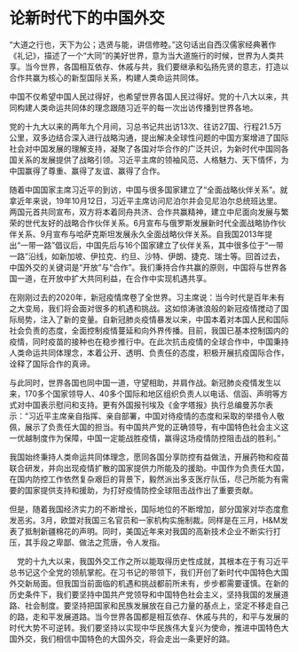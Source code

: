 # 论新时代下的中国外交

“大道之行也，天下为公；选贤与能，讲信修睦。”这句话出自西汉儒家经典著作《礼记》，描述了一个“大同”的美好世界，意为当大道施行的时候，世界为人类共享。当今世界，各国相互依存、休戚与共，我们要继承和弘扬先贤的意志，打造以合作共赢为核心的新型国际关系，构建人类命运共同体。

中国不仅希望中国人民过得好，也希望世界各国人民过得好。党的十八大以来，共同构建人类命运共同体的理念跟随习近平的每一次出访传播到世界各地。

党的十九大以来的两年九个月间，习总书记共出访13次、往访27国、行程21.5万公里，双多边结合深入进行战略沟通，提出解决全球性问题的中国方案增进了国际社会对中国发展的理解支持，凝聚了各国对华合作的广泛共识，为新时代中国同各国关系的发展提供了战略引领。习近平主席的领袖风范、人格魅力、天下情怀，为中国赢得了尊重、赢得了友谊、赢得了合作。

随着中国国家主席习近平的到访，中国与很多国家建立了“全面战略伙伴关系”。就拿近年来说，19年10月12日，习近平主席访问尼泊尔并会见尼泊尔总统班达里。两国元首共同宣布，双方将本着同舟共济、合作共赢精神，建立中尼面向发展与繁荣的世代友好的战略合作伙伴关系。6月宣布与俄罗斯发展新时代全面战略协作伙伴关系、9月宣布与哈萨克斯坦发展永久全面战略伙伴关系。自我国2013年提出“一带一路”倡议后，中国先后与16个国家建立了伙伴关系，其中很多位于“一带一路”沿线，如新加坡、伊拉克、约旦、沙特、伊朗、捷克、瑞士等。回首过去，中国外交的关键词是“开放”与“合作”。我们秉持合作共赢的原则，中国将与世界各国一道，在开放中扩大共同利益，在合作中实现机遇共享。

在刚刚过去的2020年，新冠疫情席卷了全世界。习主席说：当今时代是百年未有之大变局，我们将会面对很多的机遇和挑战。这如惊涛骇浪般的新冠疫情搅动了国际局势，注入了新的变量。自新冠肺炎疫情暴发以来，中国本着对本国人民和国际社会负责的态度，全面控制疫情蔓延和向外界传播。目前，我国已基本控制国内的疫情，同时疫苗的接种也在稳步推行中。在此次抗击疫情的全球合作中，中国秉持人类命运共同体理念，本着公开、透明、负责任的态度，积极开展抗疫国际合作，诠释了国际合作的真谛。

与此同时，世界各国也同中国一道，守望相助，并肩作战。新冠肺炎疫情发生以来，170多个国家领导人、40多个国际和地区组织负责人以电话、信函、声明等方式对中国表示慰问和支持。更有外国报刊埃及《金字塔报》执行总编曼苏尔表示：“习近平主席亲自指挥、亲自部署，中国对待疫情的态度和采取的举措令人敬佩，展示了负责任大国的担当。有中国共产党的正确领导，有中国特色社会主义这一优越制度作为保障，中国一定能战胜疫情，赢得这场疫情防控阻击战的胜利。”

我国始终秉持人类命运共同体理念，愿同各国分享防控有益做法，开展药物和疫苗联合研发，并向出现疫情扩散的国家提供力所能及的援助。中国作为负责任大国，在国内防控工作依然复杂艰巨的背景下，毅然派出多支医疗队伍，尽己所能为有需要的国家提供支持和援助，为打好疫情防控全球阻击战作出了重要贡献。

但是，随着我国经济实力的不断增长，国际地位的不断增加，部分国家对华态度愈发恶劣。3月，欧盟对我国三名官员和一家机构实施制裁。同样是在三月，H&M发表了抵制新疆棉花的声明。同时，美国近年来对我国的高新技术企业不断实行打压，其手段之卑鄙、做法之荒唐，令人发指。

　党的十九大以来，我国外交工作之所以能取得历史性成就，其根本在于有习近平总书记这个全党的领航掌舵。在习书记的带领下，我们开创了新时代中国特色大国外交新局面。但我国当前面临的机遇和挑战都前所未有，步步都需要谨慎。在新的历史条件下，我们要坚持中国共产党领导和中国特色社会主义，坚持我国的发展道路、社会制度。要坚持把国家和民族发展放在自己力量的基点上，坚定不移走自己的路，走和平发展道路。当今世界各国都是相互依存、休戚与共的，和平与发展的时代大势不可逆转。我们要坚持以实现中华民族伟大复兴为使命，推进中国特色大国外交，我们相信中国特色的大国外交，将会走出一条更好的路。

